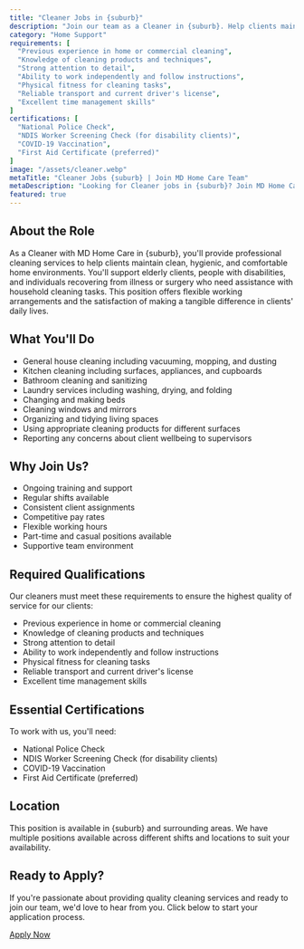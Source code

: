 ```yaml
---
title: "Cleaner Jobs in {suburb}"
description: "Join our team as a Cleaner in {suburb}. Help clients maintain clean, hygienic, and comfortable home environments with our professional home cleaning services."
category: "Home Support"
requirements: [
  "Previous experience in home or commercial cleaning",
  "Knowledge of cleaning products and techniques",
  "Strong attention to detail",
  "Ability to work independently and follow instructions",
  "Physical fitness for cleaning tasks",
  "Reliable transport and current driver's license",
  "Excellent time management skills"
]
certifications: [
  "National Police Check",
  "NDIS Worker Screening Check (for disability clients)",
  "COVID-19 Vaccination",
  "First Aid Certificate (preferred)"
]
image: "/assets/cleaner.webp"
metaTitle: "Cleaner Jobs {suburb} | Join MD Home Care Team"
metaDescription: "Looking for Cleaner jobs in {suburb}? Join MD Home Care's home support team. Provide professional cleaning services with flexible hours and competitive pay."
featured: true
---
```


## About the Role

As a Cleaner with MD Home Care in {suburb}, you'll provide professional cleaning services to help clients maintain clean, hygienic, and comfortable home environments. You'll support elderly clients, people with disabilities, and individuals recovering from illness or surgery who need assistance with household cleaning tasks. This position offers flexible working arrangements and the satisfaction of making a tangible difference in clients' daily lives.

## What You'll Do

- General house cleaning including vacuuming, mopping, and dusting
- Kitchen cleaning including surfaces, appliances, and cupboards
- Bathroom cleaning and sanitizing
- Laundry services including washing, drying, and folding
- Changing and making beds
- Cleaning windows and mirrors
- Organizing and tidying living spaces
- Using appropriate cleaning products for different surfaces
- Reporting any concerns about client wellbeing to supervisors

## Why Join Us?

- Ongoing training and support
- Regular shifts available
- Consistent client assignments
- Competitive pay rates
- Flexible working hours
- Part-time and casual positions available
- Supportive team environment

## Required Qualifications

Our cleaners must meet these requirements to ensure the highest quality of service for our clients:

- Previous experience in home or commercial cleaning
- Knowledge of cleaning products and techniques
- Strong attention to detail
- Ability to work independently and follow instructions
- Physical fitness for cleaning tasks
- Reliable transport and current driver's license
- Excellent time management skills

## Essential Certifications

To work with us, you'll need:

- National Police Check
- NDIS Worker Screening Check (for disability clients)
- COVID-19 Vaccination
- First Aid Certificate (preferred)

## Location

This position is available in {suburb} and surrounding areas. We have multiple positions available across different shifts and locations to suit your availability.

## Ready to Apply?

If you're passionate about providing quality cleaning services and ready to join our team, we'd love to hear from you. Click below to start your application process.

[Apply Now](/contact) 